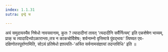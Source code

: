 ```yaml
---
index: 1.1.31
sutra: द्वन्द्वे च

---
```

 अयं समुदायस्यैव निषेधो नावयवानाम्, कुतः ? त्यादादीनां तावत् 'त्यदादीनि सर्वैर्नित्यम्' इति एकशेषेण भाव्यम्, प्राक् च त्यादादिभ्योऽकारान्ताः,तत्र न काकचोर्विशेषः; शर्वनाम्नो वृत्तिमात्रे पुंवद्भावः' त्विष्यत एव-दक्षिणोतरपूर्वाणामिति, सोऽयं प्रतिषेधो ज्ञापयति-'अस्ति सर्वनामसंज्ञायां तदन्तविधिः' इति ॥